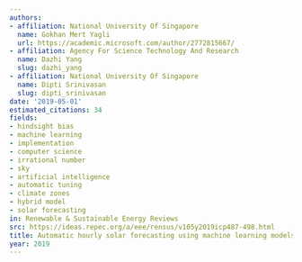```yaml
---
authors:
- affiliation: National University Of Singapore
  name: Gokhan Mert Yagli
  url: https://academic.microsoft.com/author/2772815667/
- affiliation: Agency For Science Technology And Research
  name: Dazhi Yang
  slug: dazhi_yang
- affiliation: National University Of Singapore
  name: Dipti Srinivasan
  slug: dipti_srinivasan
date: '2019-05-01'
estimated_citations: 34
fields:
- hindsight bias
- machine learning
- implementation
- computer science
- irrational number
- sky
- artificial intelligence
- automatic tuning
- climate zones
- hybrid model
- solar forecasting
in: Renewable & Sustainable Energy Reviews
src: https://ideas.repec.org/a/eee/rensus/v105y2019icp487-498.html
title: Automatic hourly solar forecasting using machine learning models
year: 2019
---
```

